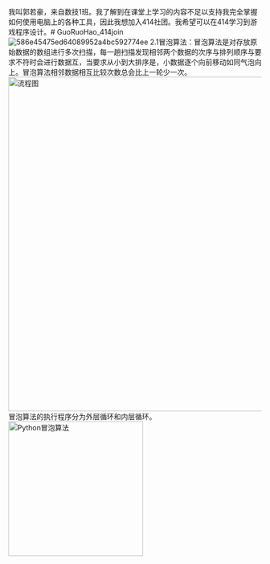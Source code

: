 我叫郭若豪，来自数技1班。我了解到在课堂上学习的内容不足以支持我完全掌握如何使用电脑上的各种工具，因此我想加入414社团。我希望可以在414学习到游戏程序设计。# GuoRuoHao_414join
![586e45475ed64089952a4bc592774ee](https://github.com/guoruohao/GuoRuoHao_414join/assets/146428945/9eb203ec-da9e-4b12-8695-1bafb5610d54)
2.1冒泡算法：冒泡算法是对存放原始数据的数组进行多次扫描，每一趟扫描发现相邻两个数据的次序与排列顺序与要求不符时会进行数据互，当要求从小到大排序是，小数据逐个向前移动如同气泡向上。冒泡算法相邻数据相互比较次数总会比上一轮少一次。<img width="665" alt="流程图" src="https://github.com/guoruohao/GuoRuoHao_414join/assets/146428945/08a0245a-0137-44dd-8b2c-a136b9d56409">冒泡算法的执行程序分为外层循环和内层循环。
<img width="268" alt="Python冒泡算法" src="https://github.com/guoruohao/GuoRuoHao_414join/assets/146428945/32f93cc1-b577-4c8b-99c3-10e429ee03d5">

      


